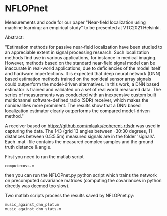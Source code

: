 # NFLOPnet

Measurements and code for our paper "Near-field localization using machine learning: an empirical study" to be presented at VTC2021 Helsinki. 

Abstract:

"Estimation methods for passive near-field localization have been studied to an appreciable extent in signal processing research. Such localization methods find use in various applications, for instance in medical imaging. However, methods based on the standard near-field signal model can be inaccurate in real-world applications, due to deficiencies of the model itself and hardware imperfections. It is expected that deep neural network (DNN) based estimation methods trained on the nonideal sensor array signals could outperform the model-driven alternatives. In this work, a DNN based estimator is trained and validated on a set of real world measured data. The series of measurements was conducted with an inexpensive custom built multichannel software-defined radio (SDR) receiver, which makes the nonidealities more prominent. The results show that a DNN based localization estimator clearly outperforms the compared model-driven method."

A receiver based on https://github.com/mlaaks/coherent-rtlsdr was used in capturing the data. The 143 (grid 13 angles between -30:30 degrees, 11 distances between 0.5:5.5m) measured signals are in the folder 'signals'. Each .mat -file contains the measured complex samples and the ground truth distance & angle.

First you need to run the matlab script 

    computecovs.m 

then you can run the NFLOPnet.py python script which trains the network
on precomputed covariance matrices (computing the covariances in python directly was deemed too slow). 

Two matlab scripts process the results saved by NFLOPnet.py:          

    music_against_dnn_plot.m 
    music_against_dnn_stats.m
